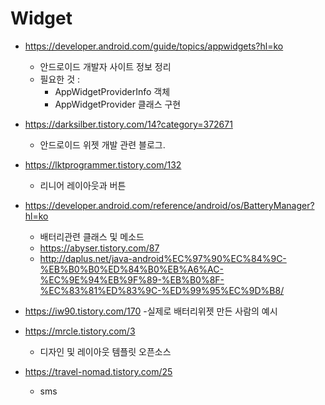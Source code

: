 # Widget

+ https://developer.android.com/guide/topics/appwidgets?hl=ko 
  - 안드로이드 개발자 사이트 정보 정리
  - 필요한 것 : 
    - AppWidgetProviderInfo 객체
    - AppWidgetProvider 클래스 구현

+ https://darksilber.tistory.com/14?category=372671
  - 안드로이드 위젯 개발 관련 블로그.
    
+ https://lktprogrammer.tistory.com/132
  - 리니어 레이아웃과 버튼

+ https://developer.android.com/reference/android/os/BatteryManager?hl=ko
  - 배터리관련 클래스 및 메소드
  - https://abyser.tistory.com/87
  - http://daplus.net/java-android%EC%97%90%EC%84%9C-%EB%B0%B0%ED%84%B0%EB%A6%AC-%EC%9E%94%EB%9F%89-%EB%B0%8F-%EC%83%81%ED%83%9C-%ED%99%95%EC%9D%B8/
 
+ https://iw90.tistory.com/170
  -실제로 배터리위젯 만든 사람의 예시
+ https://mrcle.tistory.com/3
  - 디자인 및 레이아웃 템플릿 오픈소스
+ https://travel-nomad.tistory.com/25
  - sms 
